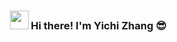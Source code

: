 <!-- Heading -->
<h3 align="center"><img src = "https://raw.githubusercontent.com/MartinHeinz/MartinHeinz/master/wave.gif" width = 30px> Hi there! I'm Yichi Zhang 😎</h3>
<!--
I've just finnished 

[![Yichi's GitHub stats](https://github-readme-stats.vercel.app/api?username=Yichizz)](https://github.com/anuraghazra/github-readme-stats)
[![Top Langs](https://github-readme-stats.vercel.app/api/top-langs/?username=YichiZZ)](https://github.com/anuraghazra/github-readme-stats)


Here are some ideas to get you started:

- 🔭 I’m currently working on ...
- 🌱 I’m currently learning ...
- 👯 I’m looking to collaborate on ...
- 🤔 I’m looking for help with ...
- 💬 Ask me about ...
- 📫 How to reach me: ...
- 😄 Pronouns: ...
- ⚡ Fun fact: ...
-->
